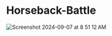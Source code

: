 # Horseback-Battle
![Screenshot 2024-09-07 at 8 51 12 AM](https://github.com/user-attachments/assets/3556efd4-f693-4cb2-9ff4-878352c641ad)
